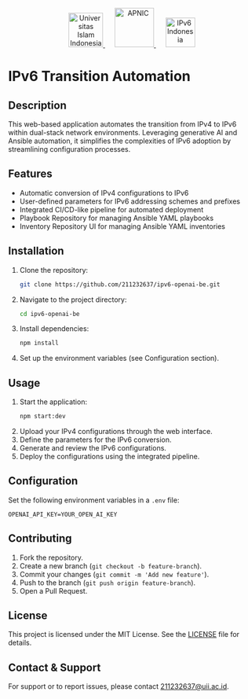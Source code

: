 <p align="center">
  <a href="https://uii.ac.id/" target="blank">
    <img src="https://www.uii.ac.id/wp-content/uploads/2020/02/UII-Web-Logo-450x155.png" height="70px" alt="Universitas Islam Indonesia"/>
  </a>
  &nbsp;&nbsp;&nbsp;&nbsp;
  <a href="https://apnic.foundation" target="blank">
    <img src="https://apnic.foundation/wp-content/uploads/2023/04/Foundation-logo.png" height="80px" alt="APNIC"/>
  </a>
  &nbsp;&nbsp;&nbsp;&nbsp;
  <a href="https://ipv6indonesia.id" target="blank">
    <img src="https://ipv6.uii.id/wp-content/uploads/2022/08/ISIF_red-copy2.png" height="60px" alt="IPv6 Indonesia"/>
  </a>
</p>

# IPv6 Transition Automation

## Description
This web-based application automates the transition from IPv4 to IPv6 within dual-stack network environments. Leveraging generative AI and Ansible automation, it simplifies the complexities of IPv6 adoption by streamlining configuration processes.

## Features
- Automatic conversion of IPv4 configurations to IPv6
- User-defined parameters for IPv6 addressing schemes and prefixes
- Integrated CI/CD-like pipeline for automated deployment
- Playbook Repository for managing Ansible YAML playbooks
- Inventory Repository UI for managing Ansible YAML inventories

## Installation
1. Clone the repository:
    ```bash
    git clone https://github.com/211232637/ipv6-openai-be.git
    ```
2. Navigate to the project directory:
    ```bash
    cd ipv6-openai-be
    ```
3. Install dependencies:
    ```bash
    npm install
    ```
4. Set up the environment variables (see Configuration section).

## Usage
1. Start the application:
    ```bash
    npm start:dev
    ```
2. Upload your IPv4 configurations through the web interface.
3. Define the parameters for the IPv6 conversion.
4. Generate and review the IPv6 configurations.
5. Deploy the configurations using the integrated pipeline.

## Configuration
Set the following environment variables in a `.env` file:
```env
OPENAI_API_KEY=YOUR_OPEN_AI_KEY
```

## Contributing
1. Fork the repository.
2. Create a new branch (`git checkout -b feature-branch`).
3. Commit your changes (`git commit -m 'Add new feature'`).
4. Push to the branch (`git push origin feature-branch`).
5. Open a Pull Request.

## License
This project is licensed under the MIT License. See the [LICENSE](LICENSE) file for details.

## Contact & Support
For support or to report issues, please contact [211232637@uii.ac.id](mailto:211232637@uii.ac.id).
